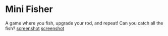 # Mini Fisher
A game where you fish, upgrade your rod, and repeat! Can you catch all the fish?
[screenshot](/screenshots/mfish.png)
[screenshot](/screenshots/mfish_shop.png)
